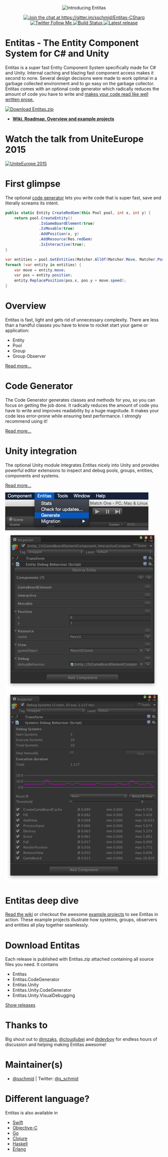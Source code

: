 <p align="center">
    <img src="https://raw.githubusercontent.com/sschmid/Entitas-CSharp/develop/Readme/Images/Entitas-Header.png" alt="Introducing Entitas">
</p>
<p align="center">
    <a href="https://gitter.im/sschmid/Entitas-CSharp?utm_source=badge&utm_medium=badge&utm_campaign=pr-badge&utm_content=badge">
        <img src="https://img.shields.io/badge/gitter-join%20chat%20→-brightgreen.svg"
             alt="Join the chat at https://gitter.im/sschmid/Entitas-CSharp">
    </a>
    <a href="https://twitter.com/intent/follow?original_referer=https%3A%2F%2Fgithub.com%2Fsschmid%2FEntitas-CSharp&screen_name=s_schmid&tw_p=followbutton">
        <img src="https://img.shields.io/badge/twitter-follow%20%40s__schmid-blue.svg"
             alt="Twitter Follow Me">
    </a>
    <a href="https://travis-ci.org/sschmid/Entitas-CSharp">
        <img src="https://travis-ci.org/sschmid/Entitas-CSharp.svg?branch=master"
             alt="Build Status">
    </a>
    <a href="https://github.com/sschmid/Entitas-CSharp/releases">
        <img src="https://img.shields.io/github/release/sschmid/Entitas-CSharp.svg"
             alt="Latest release">
    </a>
</p>

# Entitas - The Entity Component System for C# and Unity
Entitas is a super fast Entity Component System specifically made for C# and Unity. Internal caching and blazing fast component access makes it second to none. Several design decisions were made to work optimal in a garbage collected environment and to go easy on the garbage collector. Entitas comes with an optional code generator which radically reduces the amount of code you have to write and [makes your code read like well written prose.](https://cleancoders.com)

[![Download Entitas.zip](https://img.shields.io/badge/download-entitas.zip-blue.svg)](https://github.com/sschmid/Entitas-CSharp/blob/master/bin/Entitas.zip?raw=true)
- **[Wiki, Roadmap, Overview and example projects](https://github.com/sschmid/Entitas-CSharp/wiki)**

# Watch the talk from UniteEurope 2015
[![UniteEurope 2015](https://raw.githubusercontent.com/sschmid/Entitas-CSharp/develop/Readme/Images/UniteEurope-2015.png)](http://buff.ly/1KtKlm6)

# First glimpse
The optional [code generator](https://github.com/sschmid/Entitas-CSharp/wiki/Code-Generator) lets you write code that is super fast, save and literally screams its intent.
```cs
public static Entity CreateRedGem(this Pool pool, int x, int y) {
    return pool.CreateEntity()
               .IsGameBoardElement(true)
               .IsMovable(true)
               .AddPosition(x, y)
               .AddResource(Res.redGem)
               .IsInteractive(true);
}
```

```cs
var entities = pool.GetEntities(Matcher.AllOf(Matcher.Move, Matcher.Position));
foreach (var entity in entities) {
    var move = entity.move;
    var pos = entity.position;
    entity.ReplacePosition(pos.x, pos.y + move.speed);
}
```


# Overview
Entitas is fast, light and gets rid of unnecessary complexity. There are less than a handful classes you have to know to rocket start your game or application:

- Entity
- Pool
- Group
- Group Observer

[Read more...](https://github.com/sschmid/Entitas-CSharp/wiki/Overview)


# Code Generator
The Code Generator generates classes and methods for you, so you can focus on getting the job done. It radically reduces the amount of code you have to write and improves readability by a huge magnitude. It makes your code less error-prone while ensuring best performance. I strongly recommend using it!

[Read more...](https://github.com/sschmid/Entitas-CSharp/wiki/Code-Generator)


# Unity integration
The optional Unity module integrates Entitas nicely into Unity and provides powerful editor extensions to inspect and debug pools, groups, entities, components and systems.

[Read more...](https://github.com/sschmid/Entitas-CSharp/wiki/Unity)

![Entitas.Unity-MenuItems](Readme/Images/Entitas.Unity-MenuItems.png)
![Entitas.Unity.VisualDebugging-Entity](Readme/Images/Entitas.Unity.VisualDebugging-Entity.png)
![Entitas.Unity.VisualDebugging-Systems](Readme/Images/Entitas.Unity.VisualDebugging-DebugSystems.png)


# Entitas deep dive
[Read the wiki](https://github.com/sschmid/Entitas-CSharp/wiki) or checkout the awesome [example projects](https://github.com/sschmid/Entitas-CSharp/wiki/Examples) to see Entitas in action. These example projects illustrate how systems, groups, observers and entities all play together seamlessly.


# Download Entitas
Each release is published with Entitas.zip attached containing all source files you need. It contains
- Entitas
- Entitas.CodeGenerator
- Entitas.Unity
- Entitas.Unity.CodeGenerator
- Entitas.Unity.VisualDebugging

[Show releases](https://github.com/sschmid/Entitas-CSharp/releases)


# Thanks to
Big shout out to [@mzaks](https://github.com/mzaks), [@cloudjubei](https://github.com/cloudjubei) and [@devboy](https://github.com/devboy) for endless hours of discussion and helping making Entitas awesome!


# Maintainer(s)
- [@sschmid](https://github.com/sschmid) | Twitter: [@s_schmid](https://twitter.com/s_schmid)


# Different language?
Entitas is also available in
- [Swift](https://github.com/mzaks/Entitas)
- [Objective-C](https://github.com/wooga/entitas)
- [Go](https://github.com/wooga/go-entitas)
- [Clojure](https://github.com/mhaemmerle/entitas-clj)
- [Haskell](https://github.com/mhaemmerle/entitas-haskell)
- [Erlang](https://github.com/mhaemmerle/entitas_erl)
